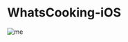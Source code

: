 # WhatsCooking-iOS


![me](https://raw.githubusercontent.com/Kurtz0420/WhatsCooking-iOS/stable/imgs/WhatsCookingDemoEdited5.gif)
